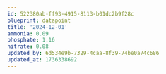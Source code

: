 ```yaml
---
id: 522380ab-ff93-4915-8113-b01dc2b9f28c
blueprint: datapoint
title: '2024-12-01'
ammonia: 0.09
phosphate: 1.16
nitrate: 0.08
updated_by: 6d534e9b-7329-4caa-8f39-74be0a74c686
updated_at: 1736338692
---
```

